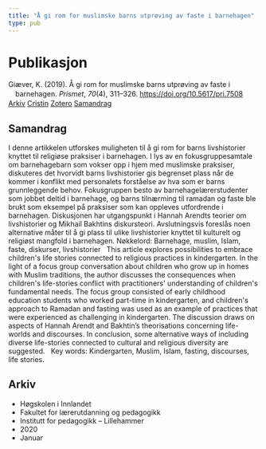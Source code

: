 ```yaml
---
title: "Å gi rom for muslimske barns utprøving av faste i barnehagen"
type: pub
---
```

<h1>Publikasjon</h1>
<article id="csl-bib-container-P296UAQE" class="csl-bib-container">
  <div class="csl-bib-body" style="line-height: 1.35; padding-left: 1em; text-indent:-1em;">
  <div class="csl-entry">Gi&#xE6;ver, K. (2019). &#xC5; gi rom for muslimske barns utpr&#xF8;ving av faste i barnehagen. <i>Prismet</i>, <i>70</i>(4), 311&#x2013;326. <a href="https://doi.org/10.5617/pri.7508">https://doi.org/10.5617/pri.7508</a></div>
</div>
  <div class="csl-bib-buttons">
    <a href="#taxonomy-article-P296UAQE" class="csl-bib-button">Arkiv</a>
    <a href="https://app.cristin.no/results/show.jsf?id=1785110" alt="Cristin URL" class="csl-bib-button">Cristin</a>
    <a href="http://zotero.org/groups/5022929/items/P296UAQE" alt="Zotero URL" class="csl-bib-button">Zotero</a>
    <a href="#abstract-article-P296UAQE" class="csl-bib-button">Samandrag</a>
  </div>
  <div id="csl-bib-meta-container-P296UAQE"></div>
</article>
<div id="csl-bib-meta-P296UAQE" class="csl-bib-meta">
  <article id="abstract-article-P296UAQE" class="abstract-article">
    <h1>Samandrag</h1>
    I denne artikkelen utforskes muligheten til å gi rom for barns livshistorier knyttet til religiøse praksiser i barnehagen. I lys av en fokusgruppesamtale om barnehagebarn som vokser opp i hjem med muslimske praksiser, diskuteres det hvorvidt barns livshistorier gis begrenset plass når de kommer i konflikt med personalets forståelse av hva som er barns grunnleggende behov. Fokusgruppen besto av barnehagelærerstudenter som jobbet deltid i barnehage, og barns tilnærming til ramadan og faste ble brukt som eksempel på praksiser som kan oppleves utfordrende i barnehagen. Diskusjonen har utgangspunkt i Hannah Arendts teorier om livshistorier og Mikhail Bakhtins diskursteori. Avslutningsvis foreslås noen alternative måter til å gi plass til ulike livshistorier knyttet til kulturelt og religiøst mangfold i barnehagen. Nøkkelord: Barnehage, muslim, Islam, faste, diskurser, livshistorier   This article explores possibilities to embrace children's life stories connected to religious practices in kindergarten. In the light of a focus group conversation about children who grow up in homes with Muslim traditions, the author discusses the consequences when children's life-stories conflict with practitioners' understanding of children's fundamental needs. The focus group consisted of early childhood education students who worked part-time in kindergarten, and children's approach to Ramadan and fasting was used as an example of practices that were experienced as challenging in kindergarten. The discussion draws on aspects of Hannah Arendt and Bakhtin’s theorisations concerning life-worlds and discourses. In conclusion, some alternative ways of including diverse life-stories connected to cultural and religious diversity are suggested.   Key words: Kindergarten, Muslim, Islam, fasting, discourses, life stories.
  </article>
  <article id="taxonomy-article-P296UAQE" class="taxonomy-article">
    <h1>Arkiv</h1>
    <ul>
      <li>Høgskolen i Innlandet</li>
      <li>Fakultet for lærerutdanning og pedagogikk</li>
      <li>Institutt for pedagogikk – Lillehammer</li>
      <li>2020</li>
      <li>Januar</li>
    </ul>
  </article>
</div>
